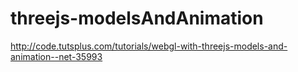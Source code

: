 threejs-modelsAndAnimation
==========================

http://code.tutsplus.com/tutorials/webgl-with-threejs-models-and-animation--net-35993
